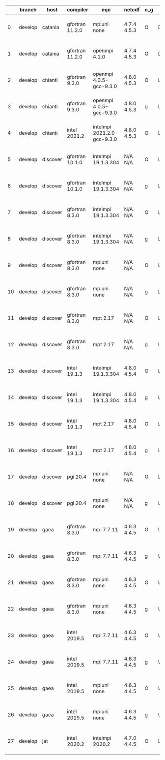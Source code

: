 |    | branch   | host     | compiler        | mpi                         | netcdf      | o_g   | os     | build   | u_pass   | u_fail   | s_pass   | s_fail   | e_pass   | e_fail   | nuopc_pass   | nuopc_fail   | artifacts_hash                                                                                                                                                        | modified                  |
|----|----------|----------|-----------------|-----------------------------|-------------|-------|--------|---------|----------|----------|----------|----------|----------|----------|--------------|--------------|-----------------------------------------------------------------------------------------------------------------------------------------------------------------------|---------------------------|
|  0 | develop  | catania  | gfortran 11.2.0 | mpiuni none                 | 4.7.4 4.5.3 | O     | Darwin | pass    | 12136    | 0        | 8        | 0        | 43       | 0        | 0            | 50           | [artifacts](https://github.com/esmf-org/esmf-test-artifacts/tree/8c425c0f7f3d1930eb32a14c1869e079c96390b5/develop/catania/gfortran/11.2.0/O/mpiuni/none)              | 2022-05-03 00:39:30 -0600 |
|  1 | develop  | catania  | gfortran 11.2.0 | openmpi 4.1.0               | 4.7.4 4.5.3 | O     | Darwin | pass    | 13508    | 154      | 41       | 8        | 80       | 0        | 45           | 5            | [artifacts](https://github.com/esmf-org/esmf-test-artifacts/tree/1c65154b74bcada23bb55ddba2590c85ac8ac390/develop/catania/gfortran/11.2.0/O/openmpi/4.1.0)            | 2022-05-03 00:06:29 -0600 |
|  2 | develop  | chianti  | gfortran 9.3.0  | openmpi 4.0.5-gcc-9.3.0     | 4.8.0 4.5.3 | O     | Linux  | pass    | 13662    | 0        | 49       | 0        | 80       | 0        | 50           | 0            | [artifacts](https://github.com/esmf-org/esmf-test-artifacts/tree/3ff0ba2f20be59f42ea87d253d9aa9463dc52d12/develop/chianti/gfortran/9.3.0/O/openmpi/4.0.5-gcc-9.3.0)   | 2022-05-03 01:54:21 -0400 |
|  3 | develop  | chianti  | gfortran 9.3.0  | openmpi 4.0.5-gcc-9.3.0     | 4.8.0 4.5.3 | g     | Linux  | pass    | 13662    | 0        | 49       | 0        | 80       | 0        | 50           | 0            | [artifacts](https://github.com/esmf-org/esmf-test-artifacts/tree/cde9fb00cbe96f5d56ca2c47979188b3905d7337/develop/chianti/gfortran/9.3.0/g/openmpi/4.0.5-gcc-9.3.0)   | 2022-05-03 02:48:15 -0400 |
|  4 | develop  | chianti  | intel 2021.2    | intelmpi 2021.2.0-gcc-9.3.0 | 4.8.0 4.5.3 | O     | Linux  | pass    | 13662    | 0        | 49       | 0        | 80       | 0        | 50           | 0            | [artifacts](https://github.com/esmf-org/esmf-test-artifacts/tree/c508572c4c7673da9bb97e8e3122b3f965040797/develop/chianti/intel/2021.2/O/intelmpi/2021.2.0-gcc-9.3.0) | 2022-05-03 02:23:26 -0400 |
|  5 | develop  | discover | gfortran 10.1.0 | intelmpi 19.1.3.304         | N/A N/A     | O     | Linux  | pass    | 13647    | 15       | 49       | 0        | 80       | 0        | 50           | 0            | [artifacts](https://github.com/esmf-org/esmf-test-artifacts/tree/d51ebb166eef9b6ef962464a41be8c61b41ef716/develop/discover/gfortran/10.1.0/O/intelmpi/19.1.3.304)     | 2022-05-03 01:41:00 -0400 |
|  6 | develop  | discover | gfortran 10.1.0 | intelmpi 19.1.3.304         | N/A N/A     | g     | Linux  | pass    | 13647    | 15       | 49       | 0        | 80       | 0        | 50           | 0            | [artifacts](https://github.com/esmf-org/esmf-test-artifacts/tree/69dcdb1c04f3614bf303cea4c73e1d7e6b3db707/develop/discover/gfortran/10.1.0/g/intelmpi/19.1.3.304)     | 2022-05-03 01:45:00 -0400 |
|  7 | develop  | discover | gfortran 8.3.0  | intelmpi 19.1.3.304         | N/A N/A     | O     | Linux  | pass    | 13647    | 15       | 49       | 0        | 80       | 0        | 50           | 0            | [artifacts](https://github.com/esmf-org/esmf-test-artifacts/tree/4f3df5932d59378dfe9cf8db4d55c993abcbd0b3/develop/discover/gfortran/8.3.0/O/intelmpi/19.1.3.304)      | 2022-05-03 01:37:35 -0400 |
|  8 | develop  | discover | gfortran 8.3.0  | intelmpi 19.1.3.304         | N/A N/A     | g     | Linux  | pass    | 13647    | 15       | 49       | 0        | 80       | 0        | 50           | 0            | [artifacts](https://github.com/esmf-org/esmf-test-artifacts/tree/af64a5a8d406c97332297b0e1238de2910a21927/develop/discover/gfortran/8.3.0/g/intelmpi/19.1.3.304)      | 2022-05-03 01:48:17 -0400 |
|  9 | develop  | discover | gfortran 8.3.0  | mpiuni none                 | N/A N/A     | O     | Linux  | pass    | 12136    | 0        | 8        | 0        | 43       | 0        | 0            | 50           | [artifacts](https://github.com/esmf-org/esmf-test-artifacts/tree/1a26bab24f0f392551c942ea2d5ab7b0ddb500e1/develop/discover/gfortran/8.3.0/O/mpiuni/none)              | 2022-05-03 01:32:53 -0400 |
| 10 | develop  | discover | gfortran 8.3.0  | mpiuni none                 | N/A N/A     | g     | Linux  | pass    | 12136    | 0        | 8        | 0        | 43       | 0        | 0            | 50           | [artifacts](https://github.com/esmf-org/esmf-test-artifacts/tree/00077408e1c1dbd92ba611a960401c1432884b68/develop/discover/gfortran/8.3.0/g/mpiuni/none)              | 2022-05-03 01:38:49 -0400 |
| 11 | develop  | discover | gfortran 8.3.0  | mpt 2.17                    | N/A N/A     | O     | Linux  | pass    | 13662    | 0        | 49       | 0        | 80       | 0        | 46           | 4            | [artifacts](https://github.com/esmf-org/esmf-test-artifacts/tree/07494facbf0dda8ceb5f663f8612c830b27820fa/develop/discover/gfortran/8.3.0/O/mpt/2.17)                 | 2022-05-03 01:28:01 -0400 |
| 12 | develop  | discover | gfortran 8.3.0  | mpt 2.17                    | N/A N/A     | g     | Linux  | pass    | 13662    | 0        | 49       | 0        | 80       | 0        | 46           | 4            | [artifacts](https://github.com/esmf-org/esmf-test-artifacts/tree/00077408e1c1dbd92ba611a960401c1432884b68/develop/discover/gfortran/8.3.0/g/mpt/2.17)                 | 2022-05-03 01:38:49 -0400 |
| 13 | develop  | discover | intel 19.1.3    | intelmpi 19.1.3.304         | 4.8.0 4.5.4 | O     | Linux  | pass    | 13662    | 0        | 49       | 0        | 80       | 0        | 50           | 0            | [artifacts](https://github.com/esmf-org/esmf-test-artifacts/tree/7c9c25a3d61a3530513350b59e0e0da8838ecf5f/develop/discover/intel/19.1.3/O/intelmpi/19.1.3.304)        | 2022-05-03 01:53:14 -0400 |
| 14 | develop  | discover | intel 19.1.3    | intelmpi 19.1.3.304         | 4.8.0 4.5.4 | g     | Linux  | pass    | 13662    | 0        | 49       | 0        | 80       | 0        | 50           | 0            | [artifacts](https://github.com/esmf-org/esmf-test-artifacts/tree/60e73946e13023330a886639e23047ac89e29bef/develop/discover/intel/19.1.3/g/intelmpi/19.1.3.304)        | 2022-05-03 01:57:10 -0400 |
| 15 | develop  | discover | intel 19.1.3    | mpt 2.17                    | 4.8.0 4.5.4 | O     | Linux  | pass    | 13662    | 0        | 49       | 0        | 80       | 0        | 0            | 50           | [artifacts](https://github.com/esmf-org/esmf-test-artifacts/tree/af64a5a8d406c97332297b0e1238de2910a21927/develop/discover/intel/19.1.3/O/mpt/2.17)                   | 2022-05-03 01:48:17 -0400 |
| 16 | develop  | discover | intel 19.1.3    | mpt 2.17                    | 4.8.0 4.5.4 | g     | Linux  | pass    | 13662    | 0        | 49       | 0        | 80       | 0        | 0            | 50           | [artifacts](https://github.com/esmf-org/esmf-test-artifacts/tree/69dcdb1c04f3614bf303cea4c73e1d7e6b3db707/develop/discover/intel/19.1.3/g/mpt/2.17)                   | 2022-05-03 01:45:00 -0400 |
| 17 | develop  | discover | pgi 20.4        | mpiuni none                 | N/A N/A     | O     | Linux  | pass    | 11510    | 626      | 6        | 2        | 40       | 3        | 0            | 50           | [artifacts](https://github.com/esmf-org/esmf-test-artifacts/tree/a5c196d71719aa443d6a4b2f75cbae64e7961074/develop/discover/pgi/20.4/O/mpiuni/none)                    | 2022-05-03 02:51:17 -0400 |
| 18 | develop  | discover | pgi 20.4        | mpiuni none                 | N/A N/A     | g     | Linux  | pass    | 11510    | 626      | 4        | 4        | 40       | 3        | 0            | 50           | [artifacts](https://github.com/esmf-org/esmf-test-artifacts/tree/6702f1609729d70defdd644a5b43277f5edaaab9/develop/discover/pgi/20.4/g/mpiuni/none)                    | 2022-05-03 02:56:16 -0400 |
| 19 | develop  | gaea     | gfortran 8.3.0  | mpi 7.7.11                  | 4.6.3 4.4.5 | O     | Unicos | pass    | 13661    | 1        | 49       | 0        | 80       | 0        | 47           | 3            | [artifacts](https://github.com/esmf-org/esmf-test-artifacts/tree/43e3ff5eb06b250fbf23a884397c68559907d51f/develop/gaea/gfortran/8.3.0/O/mpi/7.7.11)                   | 2022-05-03 01:58:47 -0400 |
| 20 | develop  | gaea     | gfortran 8.3.0  | mpi 7.7.11                  | 4.6.3 4.4.5 | g     | Unicos | pass    | 13661    | 1        | 49       | 0        | 80       | 0        | 47           | 3            | [artifacts](https://github.com/esmf-org/esmf-test-artifacts/tree/4f779c7e51069b3afc835ca2d35cc56cd524b591/develop/gaea/gfortran/8.3.0/g/mpi/7.7.11)                   | 2022-05-03 02:27:36 -0400 |
| 21 | develop  | gaea     | gfortran 8.3.0  | mpiuni none                 | 4.6.3 4.4.5 | O     | Unicos | pass    | 12136    | 0        | 8        | 0        | 43       | 0        | 0            | 50           | [artifacts](https://github.com/esmf-org/esmf-test-artifacts/tree/aaba362bc3646b14362d084e0beff4bacdfd769d/develop/gaea/gfortran/8.3.0/O/mpiuni/none)                  | 2022-05-03 01:39:16 -0400 |
| 22 | develop  | gaea     | gfortran 8.3.0  | mpiuni none                 | 4.6.3 4.4.5 | g     | Unicos | pass    | 12136    | 0        | 8        | 0        | 43       | 0        | 0            | 50           | [artifacts](https://github.com/esmf-org/esmf-test-artifacts/tree/aefea75cc62deb2d9e9064c458ad52a3f1b577c1/develop/gaea/gfortran/8.3.0/g/mpiuni/none)                  | 2022-05-03 02:11:25 -0400 |
| 23 | develop  | gaea     | intel 2019.5    | mpi 7.7.11                  | 4.6.3 4.4.5 | O     | Unicos | pass    | 13647    | 15       | 49       | 0        | 80       | 0        | 47           | 3            | [artifacts](https://github.com/esmf-org/esmf-test-artifacts/tree/990f8611c06fa4b91cc2a5824e939e78ad39640d/develop/gaea/intel/2019.5/O/mpi/7.7.11)                     | 2022-05-03 01:36:35 -0400 |
| 24 | develop  | gaea     | intel 2019.5    | mpi 7.7.11                  | 4.6.3 4.4.5 | g     | Unicos | pass    | 13647    | 15       | 49       | 0        | 80       | 0        | 47           | 3            | [artifacts](https://github.com/esmf-org/esmf-test-artifacts/tree/de32f86e73fc082a8d2b86edd2eb768f49639eb6/develop/gaea/intel/2019.5/g/mpi/7.7.11)                     | 2022-05-03 01:51:23 -0400 |
| 25 | develop  | gaea     | intel 2019.5    | mpiuni none                 | 4.6.3 4.4.5 | O     | Unicos | pass    | 12121    | 15       | 8        | 0        | 43       | 0        | 0            | 50           | [artifacts](https://github.com/esmf-org/esmf-test-artifacts/tree/aece09adaa4a563ba3295e6f1415ef4dd89dc5af/develop/gaea/intel/2019.5/O/mpiuni/none)                    | 2022-05-03 01:21:29 -0400 |
| 26 | develop  | gaea     | intel 2019.5    | mpiuni none                 | 4.6.3 4.4.5 | g     | Unicos | pass    | 12121    | 15       | 8        | 0        | 43       | 0        | 0            | 50           | [artifacts](https://github.com/esmf-org/esmf-test-artifacts/tree/ff38ab0ea49133d562210f9ac1bd9030430eb035/develop/gaea/intel/2019.5/g/mpiuni/none)                    | 2022-05-03 01:40:05 -0400 |
| 27 | develop  | jet      | intel 2020.2    | intelmpi 2020.2             | 4.7.0 4.4.5 | O     | Linux  | pass    | pending  | pending  | pending  | pending  | pending  | pending  | pending      | pending      | [artifacts](https://github.com/esmf-org/esmf-test-artifacts/tree/c4eef7d77f2fca8c183585801b3d998a7d84c786/develop/jet/intel/2020.2/O/intelmpi/2020.2)                 | 2022-05-03 04:07:41 +0000 |